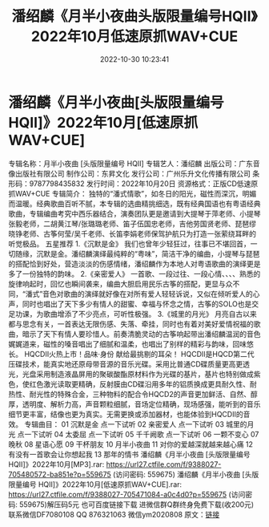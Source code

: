 ﻿---
title: 潘绍麟《月半小夜曲头版限量编号HQII》2022年10月低速原抓WAV+CUE
date: 2022-10-30 10:23:41
categories: 新碟专辑、稀有等精品
tags: 华语中文
---
# 潘绍麟《月半小夜曲[头版限量编号HQII]》2022年10月[低速原抓WAV+CUE]

专辑名称：月半小夜曲 [头版限量编号 HQII]
专辑艺人：潘绍麟
出版公司：广东音像出版社有限公司
制作公司：东昇文化
发行公司：广州乐升文化传播有限公司
条形码：9787798435832
发行时间：2022年10月20日
资源格式：正版CD低速原抓WAV+CUE
专辑简介：
独特的“潘式情歌”，如冬日的阳光，磁性而深沉，明媚而温暖。经典歌曲百听不腻，本专辑的选曲精挑细选，既有经典国语也有粤语经典歌曲，专辑编曲考究中西乐器结合，演奏团队更是邀请到大提琴于萍老师、小提琴张毅老师，二胡黄江琴/张璐璐老师、笛子伍国忠老师，吉他劳国贤老师、琵琶缪晓铮老师、古筝何莹/吴千老师、长笛李娟老师保驾护航只为打造一张萦绕耳畔的听觉极品。
五星推荐
1.《沉默是金》
我们也曾年少轻狂过，往事已不堪回首，一切随缘，沉默是金。潘绍麟演绎最纯粹的“粤味”，简洁干净的编曲，小提琴与琵琶的搭配恰到好处，营造淡淡的伤感情绪，潘绍麟作为本地人对粤语歌曲的演绎更是多了一份独特的韵味。
2.《亲密爱人》
一首歌、一段过往、一段心情、、、、熟悉的旋律响起时，回忆也瞬间袭来，编曲大胆启用民乐古筝的搭配，更显与众不同，“潘式”音色对歌曲的演绎就好像在对所有爱人轻轻诉说，又似在倾听爱人的心声，同时也唱出了天下多少有情人的甜蜜、幸福与怀念之情，古筝的SOLO也是交足功课，为歌曲增添了不少亮点，可听性极强。
3.《城里的月光》
月亮自古以来都与思念有关，一首表达无限伤感、失落、牵挂，同时也有着对美好爱情祝福的歌曲，暗示了天下有情人要珍惜人。前奏清脆灵动的古筝响起带出潘绍麟温润的音色娓娓道来，磁性的嗓音唱出了细腻和温柔，也唱出了别样的精彩与韵味，回味悠长。
HQCDII火热上市！品味·身份 献给最挑剔的耳朵！
HQCDII是HQCD第二代压碟技术，能真实地还原母带音源的音乐光碟。采用比普通CD碟质量更高更透光，光盘采用制造液晶屏用的聚碳酸酯原材料作为光碟的基片，基片也特别做成紫色，使红色激光读取更精确，反射膜由CD碟沿用多年的铝质换成更具耐久性、耐热性、耐光性的特殊合金，三种物料的配合令HQCD2的声音更加鲜活、自然、醇厚，透明度、解析力高，声音颗粒细腻，音场定位精确，现场感强，能听到的音乐细节更丰富，结像也更为真实。无需更换或添加器材，也能体验到HQCDII的音效。
专辑曲目：
01 沉默是金
点一下试听
02 亲密爱人
点一下试听
03 城里的月光
点一下试听
04 太委屈
点一下试听
05 千千阙歌
点一下试听
06 一颗不变心
07 晚秋
08 星语心愿
09 干杯朋友
10 月半小夜曲
11 对你的爱越深就越来越心痛
12 有没有一首歌会让你想起我
13 那年的情书
潘绍麟《月半小夜曲 [头版限量编号 HQII]》2022年10月[MP3].rar: https://url27.ctfile.com/f/9388027-705480572-ba851e?p=559675
(访问密码: 559675)
潘绍麟《月半小夜曲 [头版限量编号 HQII]》2022年10月[低速原抓WAV+CUE].rar: https://url27.ctfile.com/f/9388027-705471084-a0c4d0?p=559675
(访问密码: 559675)解压码5元
也可百度链接下载
进微信群Q群终身免费下载(收200元)
联系微信DF7080108 QQ 876321063
微信ym2020808
原文：[链接](https://blog.sina.com.cn/s/blog_1647c7e760103102h.html)